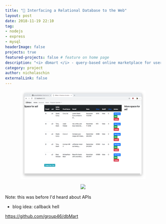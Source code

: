 ```yaml
---
title: "🛒 Interfacing a Relational Database to the Web"
layout: post
date: 2018-11-19 22:10
tag: 
- nodejs
- express
- mysql
headerImage: false
projects: true
featured-projects: false # feature on home page
description: "<i> dbmart </i> - query-based online marketplace for users to buy, search for, and sell things"
category: project
author: nicholaschin
externalLink: false
---
```


<p align="center">
    <img src="/assets/images/projects/dbmart-preview.png" width="80%" />
</p>

<p align="center">
    <a href="https://github.com/group46/dbMart"> 
        <img src="https://img.shields.io/badge/github-%2FdbMart-green.svg?style=for-the-badge&logo=github">
    </a>
</p>

Note: this was before I'd heard about APIs 

- blog idea: callback hell 

https://github.com/group46/dbMart